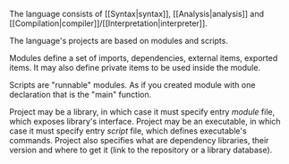 The language consists of [[Syntax|syntax]], [[Analysis|analysis]] and [[Compilation|compiler]]/[[Interpretation|interpreter]].

The language's projects are based on modules and scripts.

Modules define a set of imports, dependencies, external items, exported items.
It may also define private items to be used inside the module.

Scripts are "runnable" modules. As if you created module with one declaration that is the "main" function.

Project may be a library, in which case it must specify entry _module_ file, which exposes library's interface.
Project may be an executable, in which case it must specify entry _script_ file, which defines executable's commands.
Project also specifies what are dependency libraries, their version and where to get it (link to the repository or a library database).
